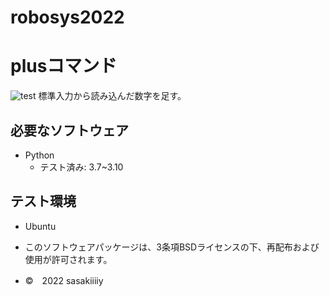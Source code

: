 # robosys2022
# plusコマンド
![test](https://github.com/sasakiiiiy/robosys2022/actions/workflows/test.yml/badge.svg)
標準入力から読み込んだ数字を足す。

## 必要なソフトウェア
* Python
  * テスト済み: 3.7~3.10

## テスト環境
* Ubuntu


* このソフトウェアパッケージは、3条項BSDライセンスの下、再配布および使用が許可されます。
* ©　2022 sasakiiiiy
